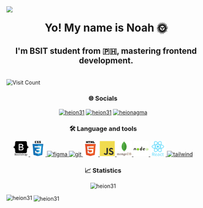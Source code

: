 <!-- HEADER -->
<img align="left" height="150" src="https://media.tenor.com/IXQrFfFjIzAAAAAC/yofukashi-no-uta-call-of-the-night.gif" />
<h1 align="center">Yo! My name is Noah 🌞</h1>
<h2 align="center">I'm BSIT student from 🇵🇭, mastering frontend development.</h2>

<br>

<!-- TOTAL VISITORS -->
<img align="center" src="https://visitcount.itsvg.in/api?id=heion31&icon=6&color=12" alt="Visit Count" />

<!-- SOCIAL MEDIA -->
<h3 align="center">🌐 Socials</h3>
<p align="center">
     <a href="https://dev.to/heion31" target="blank"><img align="center" src="https://raw.githubusercontent.com/rahuldkjain/github-profile-readme-generator/master/src/images/icons/Social/devto.svg" alt="heion31" height="30" width="40" /></a>
     <a href="https://twitter.com/heion31" target="blank"><img align="center" src="https://raw.githubusercontent.com/rahuldkjain/github-profile-readme-generator/master/src/images/icons/Social/twitter.svg" alt="heion31" height="30" width="40" /></a>
     <a href="https://instagram.com/heionagma" target="blank"><img align="center" src="https://raw.githubusercontent.com/rahuldkjain/github-profile-readme-generator/master/src/images/icons/Social/instagram.svg" alt="heionagma" height="30" width="40" /></a>
</p>

<!-- LANGUAGES/TOOLS -->
<h3 align="center">🛠 Language and tools</h3>
<p align="center">
     <a href="https://getbootstrap.com" target="_blank" rel="noreferrer"> <img src="https://raw.githubusercontent.com/devicons/devicon/master/icons/bootstrap/bootstrap-plain-wordmark.svg" alt="bootstrap" width="40" height="40"/> </a> 
     <a href="https://www.w3schools.com/css/" target="_blank" rel="noreferrer"> <img src="https://raw.githubusercontent.com/devicons/devicon/master/icons/css3/css3-original-wordmark.svg" alt="css3" width="40" height="40"/> </a> 
     <a href="https://www.figma.com/" target="_blank" rel="noreferrer"> <img src="https://www.vectorlogo.zone/logos/figma/figma-icon.svg" alt="figma" width="40" height="40"/> </a> 
     <a href="https://git-scm.com/" target="_blank" rel="noreferrer"> <img src="https://www.vectorlogo.zone/logos/git-scm/git-scm-icon.svg" alt="git" width="40" height="40"/> </a> 
     <a href="https://www.w3.org/html/" target="_blank" rel="noreferrer"> <img src="https://raw.githubusercontent.com/devicons/devicon/master/icons/html5/html5-original-wordmark.svg" alt="html5" width="40" height="40"/> </a> 
     <a href="https://developer.mozilla.org/en-US/docs/Web/JavaScript" target="_blank" rel="noreferrer"> <img src="https://raw.githubusercontent.com/devicons/devicon/master/icons/javascript/javascript-original.svg" alt="javascript" width="40" height="40"/> </a> 
     <a href="https://www.mongodb.com/" target="_blank" rel="noreferrer"> <img src="https://raw.githubusercontent.com/devicons/devicon/master/icons/mongodb/mongodb-original-wordmark.svg" alt="mongodb" width="40" height="40"/> </a>
     <a href="https://nodejs.org" target="_blank" rel="noreferrer"> <img src="https://raw.githubusercontent.com/devicons/devicon/master/icons/nodejs/nodejs-original-wordmark.svg" alt="nodejs" width="40" height="40"/> </a>
     <a href="https://reactjs.org/" target="_blank" rel="noreferrer"> <img src="https://raw.githubusercontent.com/devicons/devicon/master/icons/react/react-original-wordmark.svg" alt="react" width="40" height="40"/> </a> 
     <a href="https://tailwindcss.com/" target="_blank" rel="noreferrer"> <img src="https://www.vectorlogo.zone/logos/tailwindcss/tailwindcss-icon.svg" alt="tailwind" width="40" height="40"/> </a>
</p>

<!-- STATS -->
<h3 align="center">📈 Statistics</h3>
<p align="center"><img src="https://github-readme-streak-stats.herokuapp.com/?user=heion31&" alt="heion31" /></p>
<p><img align="left" src="https://github-readme-stats.vercel.app/api?username=heion31&show_icons=true&locale=en" alt="heion31" /></p>
<p>&nbsp;<img align="center" src="https://github-readme-stats.vercel.app/api/top-langs?username=heion31&show_icons=true&locale=en&layout=compact" alt="heion31" /></p>
